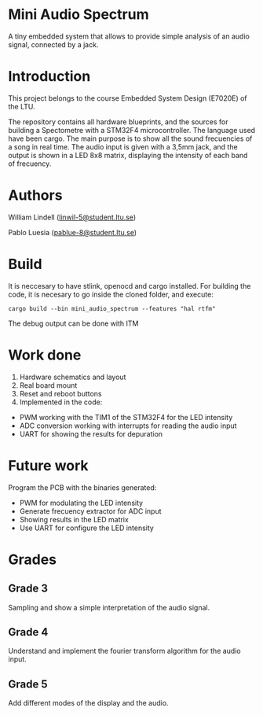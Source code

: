 # Mini Audio Spectrum

A tiny embedded system that allows to provide simple analysis of an audio signal, connected by a jack.

# Introduction
This project belongs to the course Embedded System Design (E7020E) of the 
LTU.

The repository contains all hardware blueprints, and the sources for building
a Spectometre with a STM32F4 microcontroller. The language used have been cargo.
The main purpose is to show all the sound frecuencies of a song in real time.
The audio input is given with a 3,5mm jack, and the output is shown in a 
LED 8x8 matrix, displaying the intensity of each band of frecuency.

# Authors
William Lindell (linwil-5@student.ltu.se)

Pablo Luesia (pablue-8@student.ltu.se)

# Build
It is neccesary to have stlink, openocd and cargo installed.
For building the code, it is necesary to go inside the cloned
folder, and execute:

```shell
cargo build --bin mini_audio_spectrum --features "hal rtfm"
````

The debug output can be done with ITM

# Work done
1. Hardware schematics and layout
2. Real board mount
3. Reset and reboot buttons 
4. Implemented in the code:
* PWM working with the TIM1 of the STM32F4 for the LED intensity
* ADC conversion working with interrupts for reading the audio input
* UART for showing the results for depuration

# Future work
Program the PCB with the binaries generated:
* PWM for modulating the LED intensity
* Generate frecuency extractor for ADC input
* Showing results in the LED matrix
* Use UART for configure the LED intensity
 
# Grades
## Grade 3 
 Sampling and show a simple interpretation of the audio signal.  
## Grade 4
 Understand and implement the fourier transform algorithm for the audio input.  
## Grade 5
 Add different modes of the display and the audio. 
